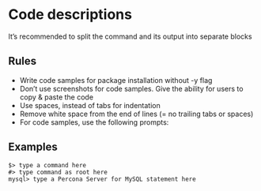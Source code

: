 # Code descriptions

It’s recommended to split the command and its output into separate blocks

## Rules

* Write code samples for package installation without -y flag
* Don’t use screenshots for code samples. Give the ability for users to copy & paste the code
* Use spaces, instead of tabs for indentation
* Remove white space from the end of lines (= no trailing tabs or spaces)
* For code samples, use the following prompts:

## Examples 

```text
$> type a command here
#> type command as root here
mysql> type a Percona Server for MySQL statement here
```